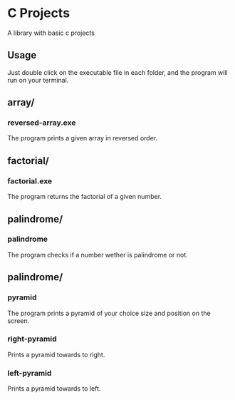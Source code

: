 # C Projects
A library with basic c projects

## Usage
Just double click on the executable file in each folder, and the program will run on your terminal.

## array/
### reversed-array.exe
The program prints a given array in reversed order.

## factorial/
### factorial.exe
The program returns the factorial of a given number.

## palindrome/
### palindrome
The program checks if a number wether is palindrome or not.

## palindrome/
### pyramid
The program prints a pyramid of your choice size and position on the screen.
### right-pyramid
Prints a pyramid towards to right.
### left-pyramid
Prints a pyramid towards to left.